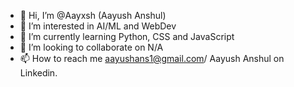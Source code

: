 - 👋 Hi, I’m @Aayxsh (Aayush Anshul)
- 👀 I’m interested in AI/ML and WebDev
- 🌱 I’m currently learning Python, CSS and JavaScript
- 💞️ I’m looking to collaborate on N/A
- 📫 How to reach me aayushans1@gmail.com/ Aayush Anshul on Linkedin.

<!---
Aayxsh/Aayxsh is a ✨ special ✨ repository because its `README.md` (this file) appears on your GitHub profile.
You can click the Preview link to take a look at your changes.
--->
